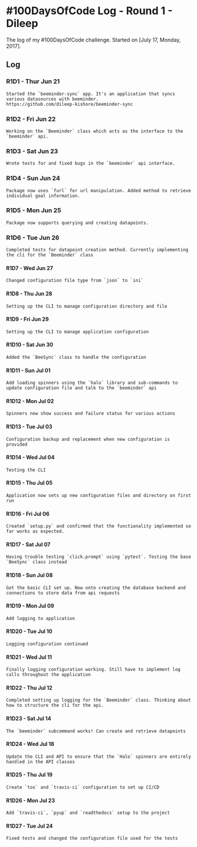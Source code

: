 # #100DaysOfCode Log - Round 1 - Dileep

The log of my #100DaysOfCode challenge. Started on [July 17, Monday, 2017].

## Log

### R1D1 - Thur Jun 21
    Started the `beeminder-sync` app. It's an application that syncs various datasources with beeminder.
    https://github.com/dileep-kishore/beeminder-sync

### R1D2 - Fri Jun 22
    Working on the `Beeminder` class which acts as the interface to the `beeminder` api.

### R1D3 - Sat Jun 23
    Wrote tests for and fixed bugs in the `beeminder` api interface.

### R1D4 - Sun Jun 24
    Package now uses `furl` for url manipulation. Added method to retrieve individual goal information.

### R1D5 - Mon Jun 25
    Package now supports querying and creating datapoints.

### R1D6 - Tue Jun 26
    Completed tests for datapoint creation method. Currently implementing the cli for the `Beeminder` class

#### R1D7 - Wed Jun 27
    Changed configuration file type from `json` to `ini`

#### R1D8 - Thu Jun 28
    Setting up the CLI to manage configuration directory and file

#### R1D9 - Fri Jun 29
    Setting up the CLI to manage application configuration

#### R1D10 - Sat Jun 30
    Added the `BeeSync` class to handle the configuration

#### R1D11 - Sun Jul 01
    Add loading spinners using the `halo` library and sub-commands to update configuration file and talk to the `beeminder` api

#### R1D12 - Mon Jul 02
    Spinners now show success and failure status for various actions

#### R1D13 - Tue Jul 03
    Configuration backup and replacement when new configuration is provided

#### R1D14 - Wed Jul 04
    Testing the CLI

#### R1D15 - Thu Jul 05
    Application now sets up new configuration files and directory on first run

#### R1D16 - Fri Jul 06
    Created `setup.py` and confirmed that the functionality implemented so far works as expected.

#### R1D17 - Sat Jul 07
    Having trouble testing `click.prompt` using `pytest`. Testing the base `BeeSync` class instead

#### R1D18 - Sun Jul 08
    Got the basic CLI set up. Now onto creating the database backend and connections to store data from api requests

#### R1D19 - Mon Jul 09
    Add logging to application

#### R1D20 - Tue Jul 10
    Logging configuration continued

#### R1D21 - Wed Jul 11
    Finally logging configuration working. Still have to implement log calls throughout the application

#### R1D22 - Thu Jul 12
    Completed setting up logging for the `Beeminder` class. Thinking about how to structure the cli for the api.

#### R1D23 - Sat Jul 14
    The `beeminder` subcommand works! Can create and retrieve datapoints

#### R1D24 - Wed Jul 18
    Update the CLI and API to ensure that the `Halo` spinners are entirely handled in the API classes

#### R1D25 - Thu Jul 19
    Create `tox` and `travis-ci` configuration to set up CI/CD

#### R1D26 - Mon Jul 23
    Add `travis-ci`, `pyup` and `readthedocs` setup to the project

#### R1D27 - Tue Jul 24
    Fixed tests and changed the configuration file used for the tests
